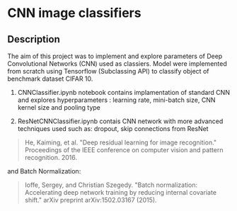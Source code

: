 # CNN image classifiers

## Description 

The aim of this project was to implement and explore parameters of Deep Convolutional Networks (CNN) used as classiers. Model were implemented from scratch using Tensorflow (Subclassing API) to classify object of benchmark dataset CIFAR 10. 

1. CNNClassifier.ipynb notebook contains implamentation of standard CNN and explores hyperparameters : learning rate, mini-batch size, CNN kernel size and pooling type

2. ResNetCNNClassifier.ipynb contais CNN network with more advanced techniques used such as: dropout, skip connections from ResNet 

> He, Kaiming, et al. "Deep residual learning for image recognition." Proceedings of the IEEE conference on computer vision and pattern recognition. 2016.

and Batch Normalization: 

> Ioffe, Sergey, and Christian Szegedy. "Batch normalization: Accelerating deep network training by reducing internal covariate shift." arXiv preprint arXiv:1502.03167 (2015).
